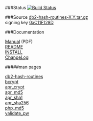 ###Status [![Build Status](https://travis-ci.org/tessus/db2-hash-routines.svg?branch=master)](https://travis-ci.org/tessus/db2-hash-routines)

###Source
[db2-hash-routines-X.Y.tar.gz](https://github.com/tessus/db2-hash-routines/releases/latest)
<br>
signing key [0xC11F128D](http://sks.pkqs.net/pks/lookup?op=get&search=0xF7832007C11F128D)

###Documentation

[Manual](http://tessus.github.io/documentation/db2-hash-routines.pdf) (PDF)
<br>
[README](README)
<br>
[INSTALL](INSTALL)
<br>
[ChangeLog](ChangeLog)

#####man pages

[db2-hash-routines](http://tessus.github.io/db2-hash-routines/db2-hash-routines.html)
<br>
[bcrypt](http://tessus.github.io/db2-hash-routines/bcrypt.html)
<br>
[apr_crypt](http://tessus.github.io/db2-hash-routines/apr_crypt.html)
<br>
[apr_md5](http://tessus.github.io/db2-hash-routines/apr_md5.html)
<br>
[apr_sha1](http://tessus.github.io/db2-hash-routines/apr_sha1.html)
<br>
[apr_sha256](http://tessus.github.io/db2-hash-routines/apr_sha256.html)
<br>
[php_md5](http://tessus.github.io/db2-hash-routines/php_md5.html)
<br>
[validate_pw](http://tessus.github.io/db2-hash-routines/validate_pw.html)
